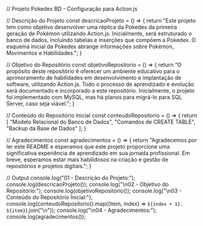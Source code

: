// Projeto Pokedex BD - Configuração para Action.js

// Descrição do Projeto
const descricaoProjeto = () => {
  return "Este projeto tem como objetivo desenvolver uma réplica da Pokedex da primeira geração de Pokémon utilizando Action.js. Inicialmente, será estruturado o banco de dados, incluindo tabelas e inserções que compõem a Pokedex. O esquema inicial da Pokedex abrange informações sobre Pokémon, Movimentos e Habilidades.";
}

// Objetivo do Repositório
const objetivoRepositorio = () => {
  return "O propósito deste repositório é oferecer um ambiente educativo para o aprimoramento de habilidades em desenvolvimento e implantação de software, utilizando Action.js. Todo o processo de aprendizado e evolução será documentado e incorporado a este repositório. Inicialmente, o projeto foi implementado com MySQL, mas há planos para migrá-lo para SQL Server, caso seja viável.";
}

// Conteúdo do Repositório Inicial
const conteudoRepositorio = () => {
  return [
    "Modelo Relacional do Banco de Dados",
    "Comandos de CREATE TABLE",
    "Backup da Base de Dados"
  ];
}

// Agradecimentos
const agradecimentos = () => {
  return "Agradecemos por ler este README e esperamos que este projeto proporcione uma significativa experiência de aprendizado em sua jornada profissional. Em breve, esperamos estar mais habilidosos na criação e gestão de repositórios e projetos digitais.";
}

// Output
console.log("01 - Descrição do Projeto:");
console.log(descricaoProjeto());
console.log("\n02 - Objetivo do Repositório:");
console.log(objetivoRepositorio());
console.log("\n03 - Conteúdo do Repositório Inicial:");
console.log(conteudoRepositorio().map((item, index) => `${index + 1}. ${item}`).join("\n"));
console.log("\n04 - Agradecimentos:");
console.log(agradecimentos());
